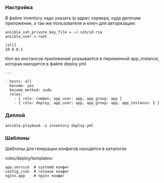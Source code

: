 ### Настройка

В файле inventory надо указать ip адрес сервера, куда деплоим приложение, а так-же пользователя и ключ для авторизации:

```
ansible_ssh_private_key_file = ~/.ssh/id-rsa
ansible_user = root

[all]
10.0.0.1
```

Кол-во инстансов приложений указывается в переменной app_instance, которая находится в файле deploy.yml


```
---

- hosts: all
  become: yes
  become_method: sudo
  roles:
    - { role: common, app_user: app, app_group: app }
    - { role: deploy, app_user: app, app_group: app, app_instance: 5 }
```


### Деплой

```
ansible-playbook -i inventory deploy.yml
```

### Шаблоны
Шаблоны для генерации конфигов находятся в каталогах

roles/deploy/templates:

```
app.service  # systemd конфиг
config.json  # release конфиг
nginx.app    # nginx конфиг
```